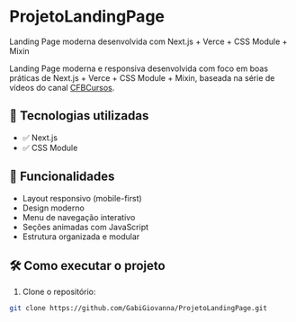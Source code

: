 # ProjetoLandingPage
Landing Page moderna desenvolvida com Next.js + Verce + CSS Module + Mixin


Landing Page moderna e responsiva desenvolvida com foco em boas práticas de Next.js + Verce + CSS Module + Mixin, baseada na série de vídeos do canal [CFBCursos](https://www.youtube.com/watch?v=QaGHoQgEaJc&list=PLDcRxzkqEbDzvXYmteTMVBBTEdCEDlkQq&index=1).

## 🚀 Tecnologias utilizadas

- ✅ Next.js
- ✅ CSS Module

## 📌 Funcionalidades

- Layout responsivo (mobile-first)
- Design moderno
- Menu de navegação interativo
- Seções animadas com JavaScript
- Estrutura organizada e modular

## 🛠️ Como executar o projeto

1. Clone o repositório:
```bash
git clone https://github.com/GabiGiovanna/ProjetoLandingPage.git
